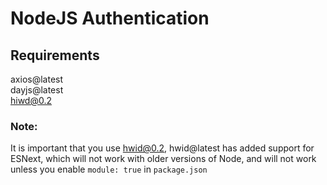 # NodeJS Authentication

## Requirements
axios@latest \
dayjs@latest \
hiwd@0.2

### Note:
It is important that you use hwid@0.2, hwid@latest has added support for ESNext, which will not work with older versions of Node, and will not work unless you enable `module: true` in `package.json`
